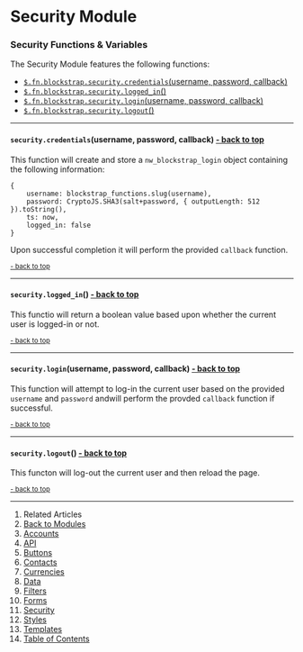 Security Module <a name="docs_home"></a>
========================================

### Security Functions & Variables

The Security Module features the following functions:

* [`$.fn.blockstrap.security.credentials`(username, password, callback)](#security_credentials)
* [`$.fn.blockstrap.security.logged_in`()](#security_logged_in)
* [`$.fn.blockstrap.security.login`(username, password, callback)](#security_login)
* [`$.fn.blockstrap.security.logout`()](#security_logout)

--------------------------------------------------------------------------------

#### `security.credentials`(username, password, callback) <a name="security_credentials" class="pull-right" href="#docs_home"><i class="glyphicon glyphicon-upload"></i>- back to top</a>

This function will create and store a `nw_blockstrap_login` object containing the following information:

<!--pre-javascript-->
```
{
    username: blockstrap_functions.slug(username),
    password: CryptoJS.SHA3(salt+password, { outputLength: 512 }).toString(),
    ts: now,
    logged_in: false
}
```

Upon successful completion it will perform the provided `callback` function.

<a href="#docs_home"><small>- back to top</small></a>

--------------------------------------------------------------------------------

#### `security.logged_in`() <a name="security_logged_in" class="pull-right" href="#docs_home"><i class="glyphicon glyphicon-upload"></i>- back to top</a>

This functio will return a boolean value based upon whether the current user is logged-in or not.

<a href="#docs_home"><small>- back to top</small></a>

--------------------------------------------------------------------------------

#### `security.login`(username, password, callback) <a name="security_login" class="pull-right" href="#docs_home"><i class="glyphicon glyphicon-upload"></i>- back to top</a>

This function will attempt to log-in the current user based on the provided `username` and `password` andwill perform the provded `callback` function if successful.

<a href="#docs_home"><small>- back to top</small></a>

--------------------------------------------------------------------------------

#### `security.logout`() <a name="security_logout" class="pull-right" href="#docs_home"><i class="glyphicon glyphicon-upload"></i>- back to top</a>

This functon will log-out the current user and then reload the page.

<a href="#docs_home"><small>- back to top</small></a>

---

1. Related Articles
2. [Back to Modules](../../modules/)
3. [Accounts](../accounts/)
4. [API](../api/)
5. [Buttons](../buttons/)
6. [Contacts](../contacts/)
7. [Currencies](../currencies/)
8. [Data](../data/)
9. [Filters](../filters/)
10. [Forms](../forms/)
11. [Security](../security/)
12. [Styles](../styles/)
13. [Templates](../templates/)
14. [Table of Contents](../../../)
